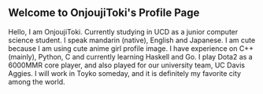 ## Welcome to OnjoujiToki's Profile Page

Hello, I am OnjoujiToki. Currently studying in UCD as a junior computer science student.
I speak mandarin (native), English and Japanese. I am cute because I am using cute anime girl profile image.
I have experience on C++(mainly), Python, C and currently learning Haskell and Go.
I play Dota2 as a 6000MMR core player, and also played for our university team, UC Davis Aggies.
I will work in Toyko someday, and it is definitely my favorite city among the world.

